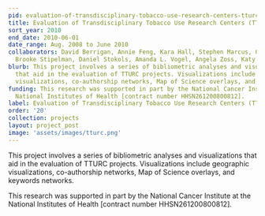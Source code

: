 ```yaml
---
pid: evaluation-of-transdisciplinary-tobacco-use-research-centers-tturc
title: Evaluation of Transdisciplinary Tobacco Use Research Centers (TTURC)
sort_year: 2010
end_date: 2010-06-01
date_range: Aug. 2008 to June 2010
collaborators: David Berrigan, Annie Feng, Kara Hall, Stephen Marcus, Glen Morgan,
  Brooke Stipelman, Daniel Stokols, Amanda L. Vogel, Angela Zoss, Katy Börner
blurb: This project involves a series of bibliometric analyses and visualizations
  that aid in the evaluation of TTURC projects. Visualizations include geographic
  visualizations, co-authorship networks, Map of Science overlays, and keywords networks.
funding: This research was supported in part by the National Cancer Institute at the
  National Institutes of Health [contract number HHSN261200800812].
label: Evaluation of Transdisciplinary Tobacco Use Research Centers (TTURC)
order: '20'
collection: projects
layout: project_post
image: 'assets/images/tturc.png'
---
```

This project involves a series of bibliometric analyses and visualizations
that aid in the evaluation of TTURC projects. Visualizations include geographic
visualizations, co-authorship networks, Map of Science overlays, and keywords networks.

This research was supported in part by the National Cancer Institute at the
National Institutes of Health [contract number HHSN261200800812].
